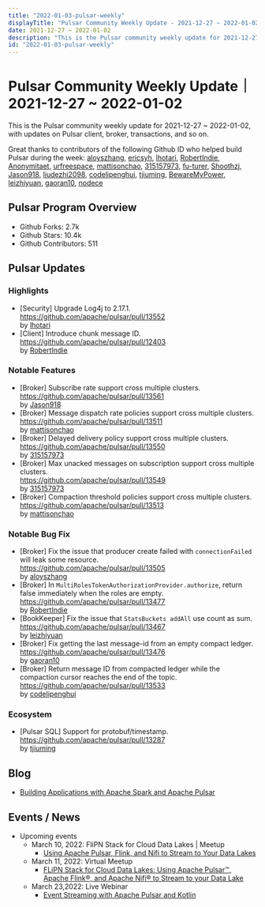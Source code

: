```yaml
---
title: "2022-01-03-pulsar-weekly"
displayTitle: "Pulsar Community Weekly Update - 2021-12-27 ~ 2022-01-02"
date: 2021-12-27 ~ 2022-01-02
description: "This is the Pulsar community weekly update for 2021-12-27 ~ 2022-01-02, with updates on Pulsar client, broker, transactions, and so on."
id: "2022-01-03-pulsar-weekly"
---
```


# Pulsar Community Weekly Update｜ 2021-12-27 ~ 2022-01-02

This is the Pulsar community weekly update for 2021-12-27 ~ 2022-01-02, with updates on Pulsar client, broker, transactions, and so on.

Great thanks to contributors of the following Github ID who helped build Pulsar during the week: 
[aloyszhang](https://github.com/aloyszhang), [ericsyh](https://github.com/ericsyh), [lhotari](https://github.com/lhotari), [RobertIndie](https://github.com/RobertIndie), [Anonymitaet](https://github.com/Anonymitaet), [urfreespace](https://github.com/urfreespace), [mattisonchao](https://github.com/mattisonchao), [315157973](https://github.com/315157973), [fu-turer](https://github.com/fu-turer), [Shoothzj](https://github.com/Shoothzj), [Jason918](https://github.com/Jason918), [liudezhi2098](https://github.com/liudezhi2098), [codelipenghui](https://github.com/codelipenghui), [tjiuming](https://github.com/tjiuming), [BewareMyPower](https://github.com/BewareMyPower), [leizhiyuan](https://github.com/leizhiyuan), [gaoran10](https://github.com/gaoran10), [nodece](https://github.com/nodece)

## Pulsar Program Overview
- Github Forks: 2.7k
- Github Stars: 10.4k
- Github Contributors: 511

## Pulsar Updates
### Highlights
- [Security] Upgrade Log4j to 2.17.1.
 <br>https://github.com/apache/pulsar/pull/13552 
 <br>by [lhotari](https://github.com/lhotari)
- [Client] Introduce chunk message ID. 
 <br>https://github.com/apache/pulsar/pull/12403 
 <br>by [RobertIndie](https://github.com/RobertIndie)
 
### Notable Features
- [Broker] Subscribe rate support cross multiple clusters.
 <br>https://github.com/apache/pulsar/pull/13561 
 <br>by [Jason918](https://github.com/Jason918)
- [Broker] Message dispatch rate policies support cross multiple clusters.
 <br>https://github.com/apache/pulsar/pull/13511 
 <br>by [mattisonchao](https://github.com/mattisonchao)
- [Broker] Delayed delivery policy support cross multiple clusters. 
 <br>https://github.com/apache/pulsar/pull/13550 
 <br>by [315157973](https://github.com/315157973)
- [Broker] Max unacked messages on subscription support cross multiple clusters. 
 <br>https://github.com/apache/pulsar/pull/13549 
 <br>by [315157973](https://github.com/315157973)
- [Broker] Compaction threshold policies support cross multiple clusters. 
 <br>https://github.com/apache/pulsar/pull/13513 
 <br>by [mattisonchao](https://github.com/mattisonchao)
 
### Notable Bug Fix
- [Broker] Fix the issue that producer create failed with `connectionFailed` will leak some resource. 
 <br>https://github.com/apache/pulsar/pull/13505 
 <br>by [aloyszhang](https://github.com/aloyszhang)
- [Broker] In `MultiRolesTokenAuthorizationProvider.authorize`, return false immediately when the roles are empty.
 <br>https://github.com/apache/pulsar/pull/13477 
 <br>by [RobertIndie](https://github.com/RobertIndie)
- [BookKeeper] Fix the issue that `StatsBuckets addAll` use count as sum. 
 <br>https://github.com/apache/pulsar/pull/13467 
 <br>by [leizhiyuan](https://github.com/leizhiyuan)
- [Broker] Fix getting the last message-id from an empty compact ledger. 
 <br>https://github.com/apache/pulsar/pull/13476 
 <br>by [gaoran10](https://github.com/gaoran10)
- [Broker] Return message ID from compacted ledger while the compaction cursor reaches the end of the topic. 
 <br>https://github.com/apache/pulsar/pull/13533 
 <br>by [codelipenghui](https://github.com/codelipenghui)
 
 ### Ecosystem
- [Pulsar SQL] Support for protobuf/timestamp. 
 <br>https://github.com/apache/pulsar/pull/13287 
 <br>by [tjiuming](https://github.com/tjiuming)

 
## Blog
- [Building Applications with Apache Spark and Apache Pulsar](https://medium.com/@tspann/building-applications-with-apache-spark-and-apache-pulsar-87a9611f0fd9)

## Events / News
- Upcoming events
    - March 10, 2022: FliPN Stack for Cloud Data Lakes | Meetup
        - [Using Apache Pulsar, Flink, and Nifi to Stream to Your Data Lakes](https://streamnative.io/en/event/meetup-flipn-stack-for-cloud-data-lakes/)
    - March 11, 2022: Virtual Meetup
        - [FLiPN Stack for Cloud Data Lakes: Using Apache Pulsar™, Apache Flink®, and Apache Nifi® to Stream to your Data Lake](https://www.meetup.com/new-york-city-apache-pulsar-meetup/events/283837865/)
    - March 23,2022: Live Webinar
        - [Event Streaming with Apache Pulsar and Kotlin](https://info.jetbrains.com/kotlin-webinar-march22-2022.html?)
